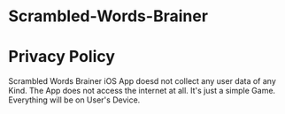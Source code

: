 # Scrambled-Words-Brainer

# Privacy Policy

Scrambled Words Brainer iOS App doesd not collect any user data of any Kind. The App does not access the internet at all. It's just a simple Game. Everything will be on User's Device.
